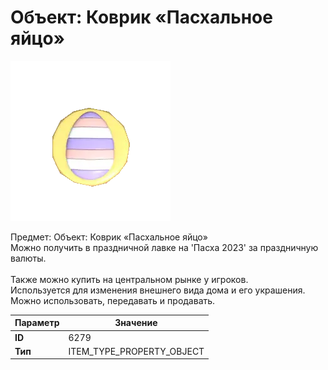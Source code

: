 # Объект: Коврик «Пасхальное яйцо»

![Item Image](../img/6279.webp?raw=true)

Предмет: Объект: Коврик «Пасхальное яйцо»<br>Можно получить в праздничной лавке на 'Пасха 2023' за праздничную валюты.<br><br>Также можно купить на центральном рынке у игроков.<br>Используется для изменения внешнего вида дома и его украшения.<br>Можно использовать, передавать и продавать.


| Параметр | Значение |
|----------|----------|
| **ID** | 6279 |
| **Тип** | ITEM_TYPE_PROPERTY_OBJECT |

